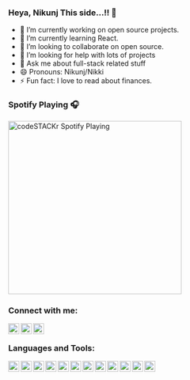 ### Heya, Nikunj This side...!! 👋

- 🔭 I’m currently working on open source projects.
- 🌱 I’m currently learning React.
- 👯 I’m looking to collaborate on open source.
- 🤔 I’m looking for help with lots of projects
- 💬 Ask me about full-stack related stuff
- 😄 Pronouns: Nikunj/Nikki
- ⚡ Fun fact: I love to read about finances.

### Spotify Playing 🎧

[<img src="https://now-playing-codestackr.vercel.app/api/spotify-playing" alt="codeSTACKr Spotify Playing" width="350" />](https://open.spotify.com/user/swyqyimdc12jajde4vpwd2x1b)

### Connect with me:

[<img align="left" alt="codeSTACKr | Twitter" width="22px"  color='white' src="https://cdn.jsdelivr.net/npm/simple-icons@v3/icons/twitter.svg" />][twitter]
[<img align="left" alt="codeSTACKr | LinkedIn" width="22px" src="https://cdn.jsdelivr.net/npm/simple-icons@v3/icons/linkedin.svg" />][linkedin]
[<img align="left" alt="codeSTACKr | Instagram" width="22px" src="https://cdn.jsdelivr.net/npm/simple-icons@v3/icons/instagram.svg" />][instagram]

<br />

### Languages and Tools:
<img align="left" alt="codeSTACKr | HTML" width="22px" src="https://seeklogo.com/images/H/html5-with-wordmark-color-logo-4259B7F24F-seeklogo.com.png" />
<img align="left" alt="codeSTACKr | CSS" width="22px" src="https://cdn.worldvectorlogo.com/logos/css-5.svg" />
<img align="left" alt="codeSTACKr | Javascript" width="22px" src="https://seeklogo.com/images/J/javascript-js-logo-2949701702-seeklogo.com.png" />
<img align="left" alt="codeSTACKr | c++" width="22px" src="https://cdn.worldvectorlogo.com/logos/c.svg" />
<img align="left" alt="codeSTACKr | C" width="22px" src="https://seeklogo.com/images/C/c-programming-language-logo-9B32D017B1-seeklogo.com.png" />
<img align="left" alt="codeSTACKr | Python" width="22px" src="https://cdn.worldvectorlogo.com/logos/python-5.svg" />
<img align="left" alt="codeSTACKr | JAVA" width="22px" src="https://cdn.worldvectorlogo.com/logos/java-4.svg" />
<img align="left" alt="codeSTACKr | MONGODB" width="22px" src="https://cdn.worldvectorlogo.com/logos/mongodb.svg" />
<img align="left" alt="codeSTACKr | React" width="22px" src="https://cdn.worldvectorlogo.com/logos/react.svg" />
<img align="left" alt="codeSTACKr | SCSS" width="22px" src="https://cdn.worldvectorlogo.com/logos/node-sass.svg" />
<img align="left" alt="codeSTACKr | NODE" width="22px" src="https://image.shutterstock.com/image-vector/node-vector-logo-backend-programming-260nw-1597753591.jpg" />
<img align="left" alt="codeSTACKr | NODE" width="22px" src="https://seeklogo.com/images/R/redux-logo-9CA6836C12-seeklogo.com.png" />



<br />
<br />



  



[twitter]:  https://twitter.com/NikunjG97280097
[instagram]:  https://www.instagram.com/nikunj0409gupta/
[linkedin]: https://www.linkedin.com/in/nikunj-gupta-aa00a61ab/
